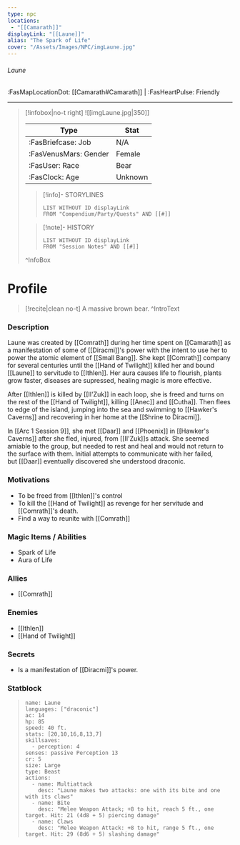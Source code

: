 ```yaml
---
type: npc
locations:
 - "[[Camarath]]"
displayLink: "[[Laune]]"
alias: "The Spark of Life"
cover: "/Assets/Images/NPC/imgLaune.jpg"
---
```

###### Laune
<span class="sub2">:FasMapLocationDot: [[Camarath#Camarath]] | :FasHeartPulse: Friendly </span>
___

> [!infobox|no-t right]
> ![[imgLaune.jpg|350]]
>
> | Type | Stat |
> | ---- | ---- |
> | :FasBriefcase: Job |  N/A |
> | :FasVenusMars: Gender | Female |
> | :FasUser: Race | Bear |
> | :FasClock: Age | Unknown |
>
>> [!info]- STORYLINES
>>```dataview
>>LIST WITHOUT ID displayLink
>>FROM "Compendium/Party/Quests" AND [[#]]
>
>>[!note]- HISTORY
>>```dataview
>>LIST WITHOUT ID displayLink
>>FROM "Session Notes" AND [[#]]
>
>^InfoBox

# Profile

> [!recite|clean no-t]
>	A massive brown bear.
>^IntroText

### Description
Laune was created by [[Comrath]] during her time spent on [[Camarath]] as a manifestation of some of [[Diracmi]]'s power with the intent to use her to power the atomic element of [[Small Bang]]. She kept [[Comrath]] company for several centuries until the [[Hand of Twilight]] killed her and bound [[Laune]] to servitude to [[Ithlen]]. Her aura causes life to flourish, plants grow faster, diseases are supressed, healing magic is more effective.

After [[Ithlen]] is killed by [[Il'Zuk]] in each loop, she is freed and turns on the rest of the [[Hand of Twilight]], killing [[Anec]] and [[Cutha]]. Then flees to edge of the island, jumping into the sea and swimming to [[Hawker's Caverns]] and recovering in her home at the [[Shrine to Diracmi]]. 

In [[Arc 1 Session 9]], she met [[Daar]] and [[Phoenix]] in [[Hawker's Caverns]] after she fled, injured, from [[Il'Zuk]]s attack. She seemed amiable to the group, but needed to rest and heal and would not return to the surface with them. Initial attempts to communicate with her failed, but [[Daar]] eventually discovered she understood draconic.

### Motivations
- To be freed from [[Ithlen]]'s control
- To kill the [[Hand of Twilight]] as revenge for her servitude and [[Comrath]]'s death.
- Find a way to reunite with [[Comrath]]

### Magic Items / Abilities
- Spark of Life
- Aura of Life

### Allies
- [[Comrath]]

### Enemies
- [[Ithlen]]
- [[Hand of Twilight]]

### Secrets
- Is a manifestation of [[Diracmi]]'s power.

### Statblock
> ```statblock
> name: Laune
> languages: ["draconic"]
> ac: 14
> hp: 85
> speed: 40 ft.
> stats: [20,10,16,8,13,7]
> skillsaves:
>   - perception: 4
> senses: passive Perception 13
> cr: 5
> size: Large
> type: Beast
> actions:
>   - name: Multiattack
>     desc: "Laune makes two attacks: one with its bite and one with its claws"
>   - name: Bite
>     desc: "Melee Weapon Attack; +8 to hit, reach 5 ft., one target. Hit: 21 (4d8 + 5) piercing damage"
>   - name: Claws
>     desc: "Melee Weapon Attack: +8 to hit, range 5 ft., one target. Hit: 29 (8d6 + 5) slashing damage"
